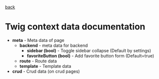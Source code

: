 [back](../index.md)

# Twig context data documentation

* **meta** - Meta data of page
  * **backend** - meta data for backend
    * **sidebar (bool)** - Toggle sidebar collapse (Default by settings)
    * **favoriteButton (bool)** - Add favorite button form (Default=true)
  * **route** - Route data
  * **template** - Template data
* **crud** - Crud data (on crud pages)
